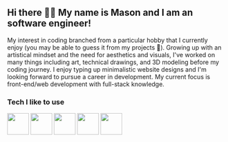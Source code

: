 ## Hi there 👋❕ My name is Mason and I am an software engineer!

My interest in coding branched from a particular hobby that I currently enjoy (you may be able to guess it from my projects 👀). Growing up with an artistical mindset and the need for aesthetics and visuals, I've worked on many things including art, technical drawings, and 3D modeling before my coding journey. I enjoy typing up minimalistic website designs and I'm looking forward to pursue a career in development. My current focus is front-end/web development with full-stack knowledge. 

### Tech I like to use
<p align="left">
<img src="https://cdn.jsdelivr.net/gh/devicons/devicon/icons/react/react-original.svg" height="50"/>
<img src="https://cdn.jsdelivr.net/gh/devicons/devicon/icons/nextjs/nextjs-original.svg" height="50"/>
<img src="https://cdn.jsdelivr.net/gh/devicons/devicon/icons/tailwindcss/tailwindcss-plain.svg" height="50"/>
<img src="https://cdn.jsdelivr.net/gh/devicons/devicon/icons/typescript/typescript-original.svg" height="50"/>
<img src="https://cdn.jsdelivr.net/gh/devicons/devicon/icons/javascript/javascript-original.svg" height="50"/>
</p>


<!--
**mctekno/mctekno** is a ✨ _special_ ✨ repository because its `README.md` (this file) appears on your GitHub profile.

Here are some ideas to get you started:

- 🔭 I’m currently working on ...
- 🌱 I’m currently learning ...
- 👯 I’m looking to collaborate on ...
- 🤔 I’m looking for help with ...
- 💬 Ask me about ...
- 📫 How to reach me: ...
- 😄 Pronouns: ...
- ⚡ Fun fact: ...
-->
